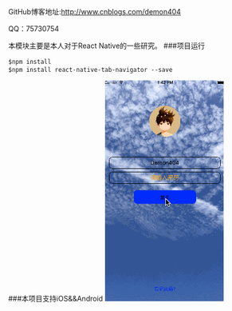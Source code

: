 
GitHub博客地址:http://www.cnblogs.com/demon404

QQ：75730754



本模块主要是本人对于React Native的一些研究。
###项目运行

	$npm install
	$npm install react-native-tab-navigator --save

###本项目支持iOS&&Android
<img src="https://github.com/Demon404/KZHApp/blob/master/kzhapp.gif?raw=true" alt="GitHub" title="GitHub,Social Coding"  />
